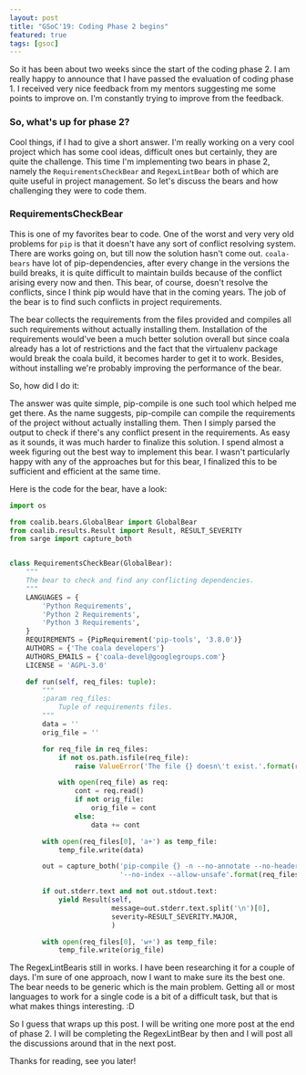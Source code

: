 ```yaml
---
layout: post
title: "GSoC'19: Coding Phase 2 begins"
featured: true
tags: [gsoc]
---
```


So it has been about two weeks since the start of the coding phase 2. I am
really happy to announce that I have passed the evaluation of coding phase 1.
I received very nice feedback from my mentors suggesting me some points to
improve on. I'm constantly trying to improve from the feedback.

### So, what's up for phase 2?
Cool things, if I had to give a short answer. I'm really working on a very cool
project which has some cool ideas, difficult ones but certainly, they are quite
the challenge.
This time I'm implementing two bears in phase 2, namely the
`RequirementsCheckBear` and `RegexLintBear` both of which are quite useful in
project management. So let's discuss the bears and how challenging they were to
code them.

### RequirementsCheckBear
This is one of my favorites bear to code. One of the worst and very very old
problems for `pip` is that it doesn't have any sort of conflict resolving
system. There are works going on, but till now the solution hasn't come out.
`coala-bears` have lot of pip-dependencies, after every change in the versions
the build breaks, it is quite difficult to maintain builds because of the
conflict arising every now and then. This bear, of course, doesn't resolve the
conflicts, since I think pip would have that in the coming years. The job of the
bear is to find such conflicts in project requirements.

The bear collects the requirements from the files provided and compiles all such
requirements without actually installing them. Installation of the requirements
would've been a much better solution overall but since coala already has a lot
of restrictions and the fact that the virtualenv package would break the coala
build, it becomes harder to get it to work. Besides, without installing we're
probably improving the performance of the bear.

So, how did I do it:

The answer was quite simple, pip-compile is one such tool which helped me get
there. As the name suggests, pip-compile can compile the requirements of the
project without actually installing them. Then I simply parsed the output to
check if there's any conflict present in the requirements. As easy as it sounds,
it was much harder to finalize this solution. I spend almost a week figuring out
the best way to implement this bear. I wasn't particularly happy with any of the
approaches but for this bear, I finalized this to be sufficient and efficient at
the same time.

Here is the code for the bear, have a look:


```py
import os

from coalib.bears.GlobalBear import GlobalBear
from coalib.results.Result import Result, RESULT_SEVERITY
from sarge import capture_both


class RequirementsCheckBear(GlobalBear):
    """
    The bear to check and find any conflicting dependencies.
    """
    LANGUAGES = {
        'Python Requirements',
        'Python 2 Requirements',
        'Python 3 Requirements',
    }
    REQUIREMENTS = {PipRequirement('pip-tools', '3.8.0')}
    AUTHORS = {'The coala developers'}
    AUTHORS_EMAILS = {'coala-devel@googlegroups.com'}
    LICENSE = 'AGPL-3.0'

    def run(self, req_files: tuple):
        """
        :param req_files:
            Tuple of requirements files.
        """
        data = ''
        orig_file = ''

        for req_file in req_files:
            if not os.path.isfile(req_file):
                raise ValueError('The file {} doesn\'t exist.'.format(req_file))

            with open(req_file) as req:
                cont = req.read()
                if not orig_file:
                    orig_file = cont
                else:
                    data += cont

        with open(req_files[0], 'a+') as temp_file:
            temp_file.write(data)

        out = capture_both('pip-compile {} -n --no-annotate --no-header '
                           '--no-index --allow-unsafe'.format(req_files[0]))

        if out.stderr.text and not out.stdout.text:
            yield Result(self,
                         message=out.stderr.text.split('\n')[0],
                         severity=RESULT_SEVERITY.MAJOR,
                         )

        with open(req_files[0], 'w+') as temp_file:
            temp_file.write(orig_file)
```

The RegexLintBearis still in works. I have been researching it for a couple of
days. I'm sure of one approach, now I want to make sure its the best one. The
bear needs to be generic which is the main problem. Getting all or most
languages to work for a single code is a bit of a difficult task, but that is
what makes things interesting. :D

So I guess that wraps up this post. I will be writing one more post at the end
of phase 2. I will be completing the RegexLintBear by then and I will post all
the discussions around that in the next post.

Thanks for reading, see you later!
